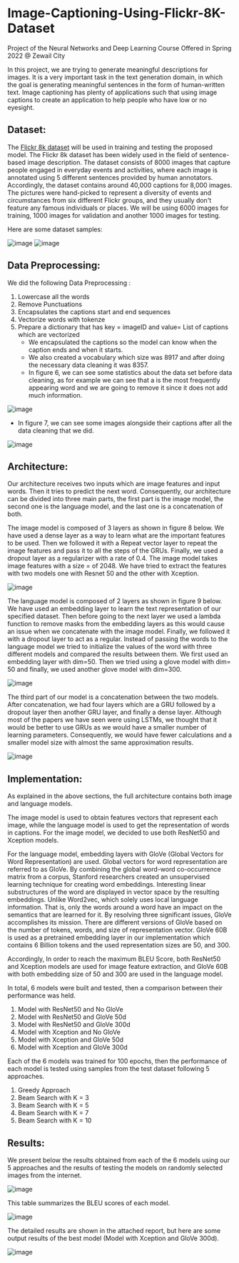 # Image-Captioning-Using-Flickr-8K-Dataset
Project of the Neural Networks and Deep Learning Course Offered in Spring 2022 @ Zewail City


In this project, we are trying to generate meaningful descriptions for images. 
It is a very important task in the text generation domain, in which the goal is generating meaningful sentences in the form of human-written text. Image captioning has plenty of applications such that using image captions to create an application to help people who have low or no eyesight.



## Dataset:

The [Flickr 8k dataset](https://www.kaggle.com/datasets/adityajn105/flickr8k) will be used in training and testing the proposed model. The Flickr 8k dataset has been widely used in the field of sentence-based image description. 
The dataset consists of 8000 images that capture people engaged in everyday events and activities, where each image is annotated using 5 different sentences provided by human annotators. Accordingly, the dataset contains around 40,000 captions for 8,000 images. The pictures were hand-picked to represent a diversity of events and circumstances from six different Flickr groups, and they usually don't feature any famous individuals or places. We will be using 6000 images for training, 1000 images for validation and another 1000 images for testing.

Here are some dataset samples:

![image](https://github.com/ibrahimhamada/Image-Captioning-Using-Flickr-8K-Dataset/assets/58476343/c448fb96-89ac-4802-ab01-0257915fd1b8)
![image](https://github.com/ibrahimhamada/Image-Captioning-Using-Flickr-8K-Dataset/assets/58476343/05c4eb80-1b9f-4060-8f67-3f667445e95e)


## Data Preprocessing:

We did the following Data Preprocessing :
  1. Lowercase all the words
  2. Remove Punctuations
  3. Encapsulates the captions start and end sequences
  4. Vectorize words with tokenze
  5. Prepare a dictionary that has key = imageID and value= List of captions which are vectorized
     - We encapsulated the captions so the model can know when the caption ends and when it starts.
     - We also created a vocabulary which size was 8917 and after doing the necessary data cleaning it was 8357.
     - In figure 6, we can see some statistics about the data set before data cleaning, as for example we can see that a is the most frequently appearing word and we are going to remove it since it does not add much information.

![image](https://github.com/ibrahimhamada/Image-Captioning-Using-Flickr-8K-Dataset/assets/58476343/0cd0740e-eadb-47b5-911b-396ac31475f8)

- In figure 7, we can see some images alongside their captions after all the data cleaning that we did.

![image](https://github.com/ibrahimhamada/Image-Captioning-Using-Flickr-8K-Dataset/assets/58476343/073aca2d-e688-4efb-91d9-c66161fd0112)



## Architecture:

Our architecture receives two inputs which are image features and input words. Then it tries to predict the next word. Consequently, our architecture can be divided into three main parts, the first part is the image model, the second one is the language model, and the last one is a concatenation of both.

The image model is composed of 3 layers as shown in figure 8 below. We have used a dense layer as a way to learn what are the important features to be used. Then we followed it with a Repeat vector layer to repeat the image features and pass it to all the steps of the GRUs. Finally, we used a dropout layer as a regularizer with a rate of 0.4. The image model takes image features with a size = of 2048. We have tried to extract the features with two models one with Resnet 50 and the other with Xception.

![image](https://github.com/ibrahimhamada/Image-Captioning-Using-Flickr-8K-Dataset/assets/58476343/03588518-e0d4-4a8c-adba-362578551a90)

The language model is composed of 2 layers as shown in figure 9 below. We have used an embedding layer to learn the text representation of our specified dataset. Then before going to the next layer we used a lambda function to remove masks from the embedding layers as this would cause an issue when we concatenate with the image model. Finally, we followed it with a dropout layer to act as a regular. Instead of passing the words to the language model we tried to initialize the values of the word with three different models and compared the results between them. We first used an embedding layer with dim=50. Then we tried using a glove model with dim= 50 and finally, we used another glove model with dim=300.

![image](https://github.com/ibrahimhamada/Image-Captioning-Using-Flickr-8K-Dataset/assets/58476343/329d0ebe-2872-495b-a636-109849106e56)

The third part of our model is a concatenation between the two models. After concatenation, we had four layers which are a GRU followed by a dropout layer then another GRU layer, and finally a dense layer. Although most of the papers we have seen were using LSTMs, we thought that it would be better to use GRUs as we would have a smaller number of learning parameters. Consequently, we would have fewer calculations and a smaller model size with almost the same approximation results.

![image](https://github.com/ibrahimhamada/Image-Captioning-Using-Flickr-8K-Dataset/assets/58476343/91a22fb0-79dd-4692-925b-5213114bba7a)

## Implementation:

As explained in the above sections, the full architecture contains both image and language models. 

The image model is used to obtain features vectors that represent each image, while the language model is used to get the representation of words in captions. For the image model, we decided to use both ResNet50 and Xception models. 

For the language model, embedding layers with GloVe (Global Vectors for Word Representation) are used. Global vectors for word representation are referred to as GloVe. By combining the global word-word co-occurrence matrix from a corpus, Stanford researchers created an unsupervised learning technique for creating word embeddings. Interesting linear substructures of the word are displayed in vector space by the resulting embeddings. Unlike Word2vec, which solely uses local language information. That is, only the words around a word have an impact on the semantics that are learned for it. By resolving three significant issues, GloVe accomplishes its mission. 
There are different versions of GloVe based on the number of tokens, words, and size of representation vector. GloVe 60B is used as a pretrained embedding layer in our implementation which contains 6 Billion tokens and the used representation sizes are 50, and 300.

Accordingly, In order to reach the maximum BLEU Score, both ResNet50 and Xception models are used for image feature extraction, and GloVe 60B with both embedding size of 50 and 300 are used in the language model.

In total, 6 models were built and tested, then a comparison between their performance was held.
1) Model with ResNet50 and No GloVe
2) Model with ResNet50 and GloVe 50d
3) Model with ResNet50 and GloVe 300d
4) Model with Xception and No GloVe
5) Model with Xception and GloVe 50d
6) Model with Xception and GloVe 300d

Each of the 6 models was trained for 100 epochs, then the performance of each model is tested using samples from the test dataset following 5 approaches.
1) Greedy Approach
2) Beam Search with K = 3
3) Beam Search with K = 5
4) Beam Search with K = 7
5) Beam Search with K = 10

## Results:

We present below the results obtained from each of the 6 models using our 5 approaches and the results of testing the models on randomly selected images from the internet.

![image](https://github.com/ibrahimhamada/Image-Captioning-Using-Flickr-8K-Dataset/assets/58476343/7d3a5c41-0d9c-47e7-b3d6-d1538a117339)

This table summarizes the BLEU scores of each model.

![image](https://github.com/ibrahimhamada/Image-Captioning-Using-Flickr-8K-Dataset/assets/58476343/701c5797-a96c-49a8-ad98-dd85c91c2d3e)

The detailed results are shown in the attached report, but here are some output results of the best model (Model with Xception and GloVe 300d).

![image](https://github.com/ibrahimhamada/Image-Captioning-Using-Flickr-8K-Dataset/assets/58476343/94d313c0-d2ce-4805-919e-ba3e25442123)



